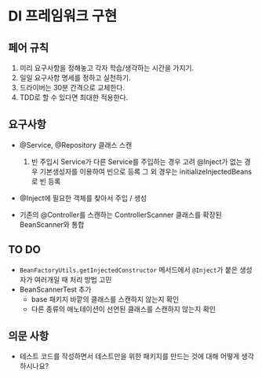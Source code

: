 # DI 프레임워크 구현

## 페어 규칙
1. 미리 요구사항을 정해놓고 각자 학습/생각하는 시간을 가지기.
2. 일일 요구사항 명세를 정하고 실천하기.
3. 드라이버는 30분 간격으로 교체한다.
4. TDD로 할 수 있다면 최대한 적용한다.

## 요구사항

- @Service, @Repository 클래스 스캔
    
    1. 빈 주입시 Service가 다른 Service를 주입하는 경우 고려
        @Inject가 없는 경우 기본생성자를 이용하여 빈으로 등록
        그 외 경우는 initializeInjectedBeans로 빈 등록

- @Inject에 필요한 객체를 찾아서 주입 / 생성
- 기존의 @Controller를 스캔하는 ControllerScanner 클래스를 확장된 BeanScanner와 통합

## TO DO
- `BeanFactoryUtils.getInjectedConstructor` 메서드에서 `@Inject`가 붙은 생성자가 여러개일 때 처리 방법 고민 
-  BeanScannerTest 추가
    - base 패키지 바깥의 클래스를 스캔하지 않는지 확인
    - 다른 종류의 애노테이션이 선언된 클래스를 스캔하지 않는지 확인
    
 ## 의문 사항
 - 테스트 코드를 작성하면서 테스트만을 위한 패키지를 만드는 것에 대해 어떻게 생각하시나요?